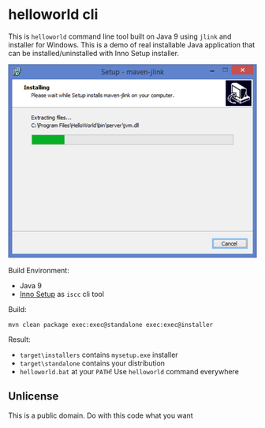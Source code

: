 # helloworld cli

This is `helloworld` command line tool built on Java 9 using `jlink` and 
installer for Windows. This is a demo of real installable Java application that
can be installed/uninstalled with Inno Setup installer.

![1](https://raw.githubusercontent.com/char16t/i/master/maven-jlink-1.png)

Build Environment:

 * Java 9
 * [Inno Setup](http://www.jrsoftware.org/isdl.php) as `iscc` cli tool

Build:
```
mvn clean package exec:exec@standalone exec:exec@installer
```

Result:

 * `target\installers` contains `mysetup.exe` installer
 * `target\standalone` contains your distribution
 * `helloworld.bat` at your `PATH`! Use `helloworld` command everywhere
 
 ## Unlicense
 This is a public domain. Do with this code what you want
 
